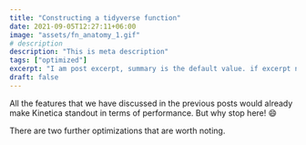 ```yaml
---
title: "Constructing a tidyverse function"
date: 2021-09-05T12:27:11+06:00
image: "assets/fn_anatomy_1.gif"
# description
description: "This is meta description"
tags: ["optimized"]
excerpt: "I am post excerpt, summary is the default value. if excerpt not availabe"
draft: false
---
```


All the features that we have discussed in the previous posts would already make Kinetica standout in terms of performance. But why stop here! 😄

There are two further optimizations that are worth noting.